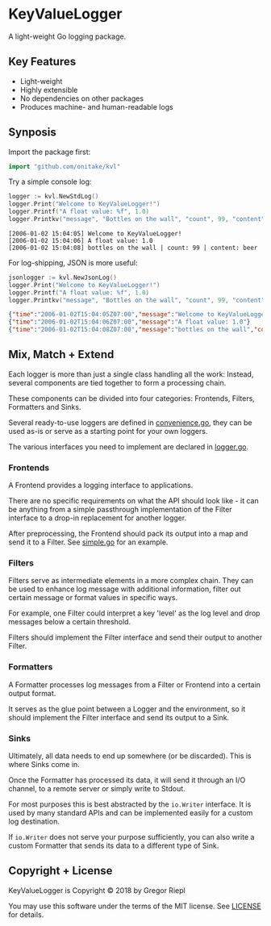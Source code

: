 # KeyValueLogger

A light-weight Go logging package.

## Key Features

* Light-weight
* Highly extensible
* No dependencies on other packages
* Produces machine- and human-readable logs

## Synposis

Import the package first:
```go
import "github.com/onitake/kvl"
```

Try a simple console log:
```go
logger := kvl.NewStdLog()
logger.Print("Welcome to KeyValueLogger!")
logger.Printf("A float value: %f", 1.0)
logger.Printkv("message", "Bottles on the wall", "count", 99, "content", "beer")
```
```console
[2006-01-02 15:04:05] Welcome to KeyValueLogger!
[2006-01-02 15:04:06] A float value: 1.0
[2006-01-02 15:04:08] bottles on the wall | count: 99 | content: beer
```

For log-shipping, JSON is more useful:
```go
jsonlogger := kvl.NewJsonLog()
logger.Print("Welcome to KeyValueLogger!")
logger.Printf("A float value: %f", 1.0)
logger.Printkv("message", "Bottles on the wall", "count", 99, "content", "beer")
```
```json
{"time":"2006-01-02T15:04:05Z07:00","message":"Welcome to KeyValueLogger!"}
{"time":"2006-01-02T15:04:06Z07:00","message":"A float value: 1.0"}
{"time":"2006-01-02T15:04:08Z07:00","message":"bottles on the wall","count":99,"content":"beer"}
```

## Mix, Match + Extend

Each logger is more than just a single class handling all the work:
Instead, several components are tied together to form a processing chain.

These components can be divided into four categories:
Frontends, Filters, Formatters and Sinks.

Several ready-to-use loggers are defined in [convenience.go](convenience.go),
they can be used as-is or serve as a starting point for your own loggers.

The various interfaces you need to implement are declared in [logger.go](logger.go).

### Frontends

A Frontend provides a logging interface to applications.

There are no specific requirements on what the API should look like - it can be
anything from a simple passthrough implementation of the Filter interface to
a drop-in replacement for another logger.

After preprocessing, the Frontend should pack its output into a map
and send it to a Filter. See [simple.go](simple.go) for an example.

### Filters

Filters serve as intermediate elements in a more complex chain.
They can be used to enhance log message with additional information, filter
out certain message or format values in specific ways.

For example, one Filter could interpret a key 'level' as the
log level and drop messages below a certain threshold.

Filters should implement the Filter interface and send their output to another
Filter.

### Formatters

A Formatter processes log messages from a Filter or Frontend into a certain
output format.

It serves as the glue point between a Logger and the environment, so it should
implement the Filter interface and send its output to a Sink.

### Sinks

Ultimately, all data needs to end up somewhere (or be discarded).
This is where Sinks come in.

Once the Formatter has processed its data, it will send it through an I/O
channel, to a remote server or simply write to Stdout.

For most purposes this is best abstracted by the `io.Writer` interface.
It is used by many standard APIs and can be implemented easily for a custom
log destination.

If `io.Writer` does not serve your purpose sufficiently, you can also
write a custom Formatter that sends its data to a different type of Sink.

## Copyright + License

KeyValueLogger is Copyright © 2018 by Gregor Riepl

You may use this software under the terms of the MIT license.
See [LICENSE](LICENSE) for details.
